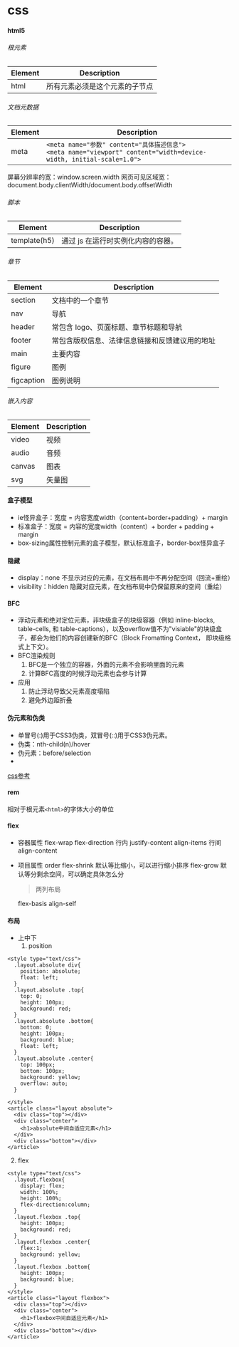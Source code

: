 # css
#### html5
###### 根元素
Element | Description 
----|------
html | 所有元素必须是这个元素的子节点  
###### 文档元数据
Element | Description 
----|------
meta | `<meta name="参数" content="具体描述信息">`<br>`<meta name="viewport" content="width=device-width, initial-scale=1.0">`

屏幕分辨率的宽：window.screen.width
网页可见区域宽：document.body.clientWidth/document.body.offsetWidth
###### 脚本
Element | Description 
----|------
template(h5)|通过 js 在运行时实例化内容的容器。
###### 章节
Element | Description 
----|------
section|文档中的一个章节
nav|导航
header|常包含 logo、页面标题、章节标题和导航
footer|常包含版权信息、法律信息链接和反馈建议用的地址
main|主要内容
figure|图例
figcaption|图例说明
###### 嵌入内容
Element | Description 
----|------
video|视频
audio|音频
canvas|图表
svg|矢量图

#### 盒子模型
- ie怪异盒子：宽度 = 内容宽度width（content+border+padding）+ margin
- 标准盒子：宽度 = 内容的宽度width（content）+ border + padding + margin
- box-sizing属性控制元素的盒子模型，默认标准盒子，border-box怪异盒子
#### 隐藏
- display：none 不显示对应的元素，在文档布局中不再分配空间（回流+重绘）
- visibility：hidden 隐藏对应元素，在文档布局中仍保留原来的空间（重绘）
#### BFC
- 浮动元素和绝对定位元素，非块级盒子的块级容器（例如 inline-blocks, table-cells, 和 table-captions），以及overflow值不为"visiable"的块级盒子，都会为他们的内容创建新的BFC（Block Fromatting Context， 即块级格式上下文）。
- BFC渲染规则
  1. BFC是一个独立的容器，外面的元素不会影响里面的元素
  2. 计算BFC高度的时候浮动元素也会参与计算
- 应用
  1. 防止浮动导致父元素高度塌陷
  2. 避免外边距折叠
#### 伪元素和伪类
- 单冒号(:)用于CSS3伪类，双冒号(::)用于CSS3伪元素。
- 伪类：nth-child(n)/hover
- 伪元素：before/selection
- 
[css参考](https://www.itcodemonkey.com/article/2853.html)
#### rem
  相对于根元素`<html>`的字体大小的单位
#### flex
- 容器属性
  flex-wrap flex-direction
  行内 justify-content align-items
  行间 align-content
- 项目属性
  order
  flex-shrink 默认等比缩小，可以进行缩小排序
  flex-grow 默认等分剩余空间，可以确定具体怎么分
  >两列布局

  flex-basis
  align-self
#### 布局
- 上中下
  1. position
```
<style type="text/css">
  .layout.absolute div{
    position: absolute;
    float: left;
  }
  .layout.absolute .top{
    top: 0;
    height: 100px;
    background: red;
  }
  .layout.absolute .bottom{
    bottom: 0;
    height: 100px;
    background: blue;
    float: left;
  }
  .layout.absolute .center{
    top: 100px;
    bottom: 100px;
    background: yellow;
    overflow: auto;
  }

</style>
<article class="layout absolute">
  <div class="top"></div>
  <div class="center">
    <h1>absolute中间自适应元素</h1>
  </div>
  <div class="bottom"></div>
</article> 
```
2. flex
```
<style type="text/css">
  .layout.flexbox{
    display: flex;
    width: 100%;
    height: 100%;
    flex-direction:column;
  }
  .layout.flexbox .top{
    height: 100px;						
    background: red;
  }
  .layout.flexbox .center{
    flex:1;
    background: yellow;
  }
  .layout.flexbox .bottom{
    height: 100px;
    background: blue;
  }
</style>
<article class="layout flexbox">
  <div class="top"></div>
  <div class="center">
    <h1>flexbox中间自适应元素</h1>
  </div>
  <div class="bottom"></div>
</article> 
```